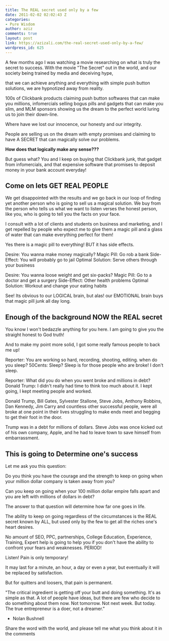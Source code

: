 ```yaml
---
title: The REAL secret used only by a few
date: 2011-02-02 02:02:43 Z
categories:
- Pure Wisdom
author: aziz
comments: true
layout: post
link: https://azizali.com/the-real-secret-used-only-by-a-few/
wordpress_id: 625
---
```


A few months ago I was watching a movie researching on what is truly the secret to success. With the movie "The Secret" out in the world, and our society being trained by media and deceiving hype,
<!-- more -->
that we can achieve anything and everything with simple push button solutions, we are hypnotized away from reality.

100s of Clickbank products claiming push button softwares that can make you millions, infomercials selling bogus pills and gadgets that can make you slim, and MLM sponsors showing us the dream to the perfect world luring us to join their down-line.

Where have we lost our innocence, our honesty and our integrity.

People are selling us on the dream with empty promises and claiming to have A SECRET that can magically solve our problems.

**How does that logically make any sense???**

But guess what? You and I keep on buying that Clickbank junk, that gadget from infomercials, and that expensive software that promises to deposit money in your bank account everyday!


## Come on lets GET REAL PEOPLE


We get disappointed with the results and we go back in our loop of finding yet another person who is going to sell us a magical solution. We buy from the person who tells us what we want to listen verses the honest person, like you, who is going to tell you the facts on your face.

I consult with a lot of clients and students on business and marketing, and I get repelled by people who expect me to give them a magic pill and a glass of water that can make everything perfect for them!

Yes there is a magic pill to everything! BUT it has side effects.

Desire: You wanna make money magically?
Magic Pill: Go rob a bank
Side-Effect: You will probably go to jail
Optimal Solution: Serve others through your business

Desire: You wanna loose weight and get six-packs?
Magic Pill: Go to a doctor and get a surgery
Side-Effect: Other health problems
Optimal Solution: Workout and change your eating habits

See! Its obvious to our LOGICAL brain, but alas! our EMOTIONAL brain buys that magic pill junk all day long.


## Enough of the background NOW the REAL secret


You know I won't bedazzle anything for you here. I am going to give you the straight honest to God truth!

And to make my point more solid, I got some really famous people to back me up!

Reporter: You are working so hard, recording, shooting, editing. when do you sleep?
50Cents: Sleep? Sleep is for those people who are broke! I don't sleep.

Reporter: What did you do when you went broke and millions in debt?
Donald Trump: I didn't really had time to think too much about it. I kept going, I kept meeting people and worked.

Donald Trump, Bill Gates, Sylvester Stallone, Steve Jobs, Anthony Robbins, Dan Kennedy, Jim Carry and countless other successful people, were all broke at one point in their lives struggling to make ends meet and begging to get their foot in the door.

Trump was in a debt for millions of dollars. Steve Jobs was once kicked out of his own company, Apple, and he had to leave town to save himself from embarrassment.


## This is going to Determine one's success


Let me ask you this question:

Do you think you have the courage and the strength to keep on going when your million dollar company is taken away from you?

Can you keep on going when your 100 million dollar empire falls apart and you are left with millions of dollars in debt?

The answer to that question will determine how far one goes in life.

The ability to keep on going regardless of the circumstances is the REAL secret known by ALL, but used only by the few to get all the riches one's heart desires.

No amount of SEO, PPC, partnerships, College Education, Experience, Training, Expert help is going to help you if you don't have the ability to confront your fears and weaknesses. PERIOD!

Listen! Pain is only temporary!

It may last for a minute, an hour, a day or even a year, but eventually it will be replaced by satisfaction.

But for quitters and loosers, that pain is permanent.

"The critical ingredient is getting off your butt and doing something. It's as simple as that. A lot of people have ideas, but there are few who decide to do something about them now. Not tomorrow. Not next week. But today. The true entrepreneur is a doer, not a dreamer."
- Nolan Bushnell

Share the word with the world, and please tell me what you think about it in the comments
